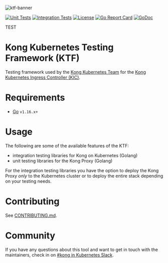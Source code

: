 ![ktf-banner](https://user-images.githubusercontent.com/5332524/120493758-39a54380-c389-11eb-8adb-ae4a30884851.png)

[![Unit Tests](https://github.com/Kong/kubernetes-testing-framework/actions/workflows/test_unit.yaml/badge.svg)](https://github.com/Kong/kubernetes-testing-framework/actions/workflows/test_unit.yaml)
[![Integration Tests](https://github.com/Kong/kubernetes-testing-framework/actions/workflows/test_integration.yaml/badge.svg)](https://github.com/Kong/kubernetes-testing-framework/actions/workflows/test_integration.yaml)
[![License](https://img.shields.io/badge/License-Apache%202.0-blue.svg)](https://github.com/kong/kubernetes-testing-framework/blob/main/LICENSE)
[![Go Report Card](https://goreportcard.com/badge/github.com/kong/kubernetes-testing-framework)](https://goreportcard.com/report/github.com/kong/kubernetes-testing-framework)
[![GoDoc](https://godoc.org/github.com/kong/kubernetes-testing-framework?status.svg)](https://godoc.org/github.com/kong/kubernetes-testing-framework)

TEST

# Kong Kubernetes Testing Framework (KTF)

Testing framework used by the [Kong Kubernetes Team][team] for the [Kong Kubernetes Ingress Controller (KIC)][kic].

[team]:https://github.com/orgs/Kong/teams/team-k8s
[kic]:https://github.com/kong/kubernetes-ingress-controller

# Requirements

* [Go][go] `v1.16.x+`

[go]:https://go.dev

# Usage

The following are some of the available features of the KTF:

- integration testing libraries for Kong on Kubernetes (Golang)
- unit testing libraries for the Kong Proxy (Golang)

For the integration testing libraries you have the option to deploy the Kong Proxy _only_ to the Kubernetes cluster or to deploy the entire stack depending on your testing needs.

# Contributing

See [CONTRIBUTING.md](/CONTRIBUTING.md).

# Community

If you have any questions about this tool and want to get in touch with the maintainers, check in on [#kong in Kubernetes Slack][slack].

[slack]:https://kubernetes.slack.com/messages/kong
